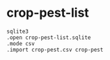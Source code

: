 # crop-pest-list

```
sqlite3
.open crop-pest-list.sqlite
.mode csv
.import crop-pest.csv crop-pest
```

